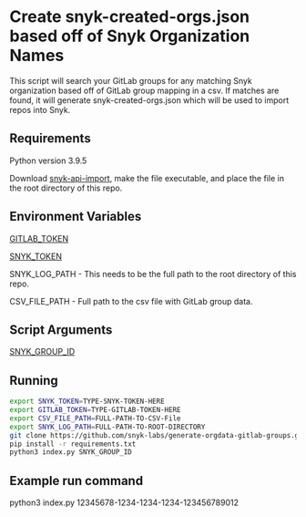 # Create snyk-created-orgs.json based off of Snyk Organization Names

This script will search your GitLab groups for any matching Snyk organization based off of GitLab group mapping in a csv.  If matches are found, it will generate snyk-created-orgs.json which will be used to import repos into Snyk.

## Requirements

Python version 3.9.5

Download [snyk-api-import](https://github.com/snyk/snyk-api-import/releases), make the file executable, and place the file in the root directory of this repo.

## Environment Variables

[GITLAB_TOKEN](https://docs.gitlab.com/ee/user/profile/personal_access_tokens.html)

[SNYK_TOKEN](https://docs.snyk.io/getting-started/how-to-obtain-and-authenticate-with-your-snyk-api-token)

SNYK_LOG_PATH - This needs to be the full path to the root directory of this repo.

CSV_FILE_PATH - Full path to the csv file with GitLab group data.

## Script Arguments

[SNYK_GROUP_ID](https://docs.snyk.io/snyk-admin/groups-and-organizations/groups/group-general-settings)

## Running
```bash
export SNYK_TOKEN=TYPE-SNYK-TOKEN-HERE
export GITLAB_TOKEN=TYPE-GITLAB-TOKEN-HERE
export CSV_FILE_PATH=FULL-PATH-TO-CSV-File
export SNYK_LOG_PATH=FULL-PATH-TO-ROOT-DIRECTORY
git clone https://github.com/snyk-labs/generate-orgdata-gitlab-groups.git
pip install -r requirements.txt
python3 index.py SNYK_GROUP_ID
```

## Example run command

python3 index.py 12345678-1234-1234-1234-123456789012
